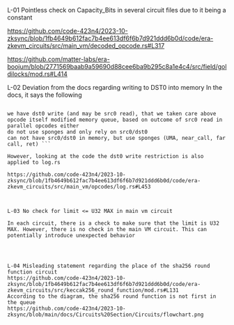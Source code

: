 L-01 Pointless check on Capacity_Bits in several circuit files due to it being a constant 

https://github.com/code-423n4/2023-10-zksync/blob/1fb4649b612fac7b4ee613df6f6b7d921ddd6b0d/code/era-zkevm_circuits/src/main_vm/decoded_opcode.rs#L317

https://github.com/matter-labs/era-boojum/blob/2771569baab9a59690d88cee6ba9b295c8a1e4c4/src/field/goldilocks/mod.rs#L414



L-02 Deviation from the docs regarding writing to DST0 into memory 
In the docs, it says the following 

``` Apply opcodes, for DST0 it's possible to have opcode-constrainted updates only into registers, apply StateDiffsAccumulator, update the memory, update the registers, apply changes to VM state, such as ergs left, etc. push data to queues for other circuits. If an event has rollback then create the same event data but with rollback flag, enforce sponges. There are only 2 outcomes:

we have dst0 write (and may be src0 read), that we taken care above
opcode itself modified memory queue, based on outcome of src0 read in parallel opcodes either
do not use sponges and only rely on src0/dst0
can not have src0/dst0 in memory, but use sponges (UMA, near_call, far call, ret) ```

However, looking at the code the dst0 write restriction is also applied to log.rs

https://github.com/code-423n4/2023-10-zksync/blob/1fb4649b612fac7b4ee613df6f6b7d921ddd6b0d/code/era-zkevm_circuits/src/main_vm/opcodes/log.rs#L453



L-03 No check for limit <= U32 MAX in main vm circuit 

In each circuit, there is a check to make sure that the limit is U32 MAX. However, there is no check in the main VM circuit. This can potentially introduce unexpected behavior 




L-04 Misleading statement regarding the place of the sha256 round function circuit 
https://github.com/code-423n4/2023-10-zksync/blob/1fb4649b612fac7b4ee613df6f6b7d921ddd6b0d/code/era-zkevm_circuits/src/keccak256_round_function/mod.rs#L131
According to the diagram, the sha256 round function is not first in the queue 
https://github.com/code-423n4/2023-10-zksync/blob/main/docs/Circuits%20Section/Circuits/flowchart.png






